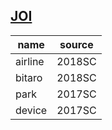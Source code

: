 ## [JOI](https://www.ioi-jp.org/problem_archive.php)

| name    | source |
| ------- | ------ |
| airline | 2018SC |
| bitaro  | 2018SC |
| park    | 2017SC |
| device  | 2017SC |